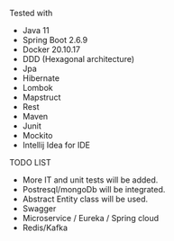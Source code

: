 Tested with

- Java 11
- Spring Boot 2.6.9
- Docker 20.10.17
- DDD (Hexagonal architecture)
- Jpa
- Hibernate
- Lombok
- Mapstruct
- Rest
- Maven
- Junit
- Mockito
- Intellij Idea for IDE

TODO LIST
- More IT and unit tests will be added.
- Postresql/mongoDb will be integrated. 
- Abstract Entity class will be used.
- Swagger
- Microservice / Eureka / Spring cloud
- Redis/Kafka
